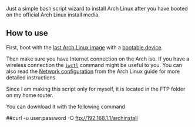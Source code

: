 Just a simple bash script wizard to install Arch Linux after you have booted on the official Arch Linux install media.

## How to use

First, boot with the [last Arch Linux image](https://www.archlinux.org/download/) with a [bootable device](https://wiki.archlinux.org/index.php/USB_flash_installation_media).

Then make sure you have Internet connection on the Arch iso. If you have a wireless connection the [`iwctl`](https://wiki.archlinux.org/index.php/Iwd#iwctl) command might be useful to you. 
You can also read the [Network configuration](https://wiki.archlinux.org/index.php/Network_configuration) from the Arch Linux guide for more detailed instructions.

Since I am making this script only for myself, it is located in the FTP folder on my home router.

You can download it with the following command

##curl -u user:password -O ftp://192.168.1.1/archinstall
